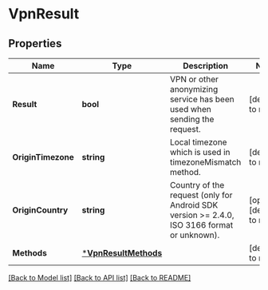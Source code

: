 # VpnResult

## Properties
Name | Type | Description | Notes
------------ | ------------- | ------------- | -------------
**Result** | **bool** | VPN or other anonymizing service has been used when sending the request. | [default to null]
**OriginTimezone** | **string** | Local timezone which is used in timezoneMismatch method. | [default to null]
**OriginCountry** | **string** | Country of the request (only for Android SDK version >= 2.4.0, ISO 3166 format or unknown). | [optional] [default to null]
**Methods** | [***VpnResultMethods**](VpnResult_methods.md) |  | [default to null]

[[Back to Model list]](../README.md#documentation-for-models) [[Back to API list]](../README.md#documentation-for-api-endpoints) [[Back to README]](../README.md)

